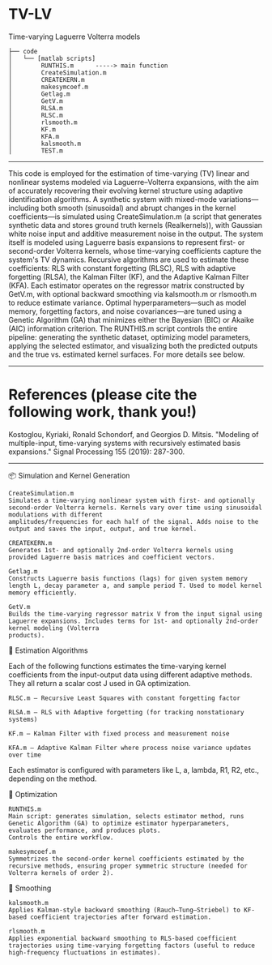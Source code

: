 # TV-LV
Time-varying Laguerre Volterra models 
```
├── code
│   └── [matlab scripts]
│        RUNTHIS.m      -----> main function
│        CreateSimulation.m
│        CREATEKERN.m  
│        makesymcoef.m 
│        Getlag.m 
│        GetV.m 
│        RLSA.m 
│        RLSC.m 
│        rlsmooth.m 
│        KF.m 
│        KFA.m 
│        kalsmooth.m 
│        TEST.m 
```
_______________________________________________________________________________________________________________________________________________________________________________

This code is employed for the estimation of time-varying (TV) linear and nonlinear systems modeled via Laguerre–Volterra expansions, with the aim of accurately recovering their evolving kernel structure using adaptive identification algorithms.
A synthetic system with mixed-mode variations—including both smooth (sinusoidal) and abrupt changes in the kernel coefficients—is simulated using CreateSimulation.m (a script that generates synthetic data and stores ground truth kernels (Realkernels)), with Gaussian white noise input and additive measurement noise in the output. The system itself is modeled using Laguerre basis expansions to represent first- or second-order Volterra kernels, whose time-varying coefficients capture the system's TV dynamics. Recursive algorithms are used to estimate these coefficients: RLS with constant forgetting (RLSC), RLS with adaptive forgetting (RLSA), the Kalman Filter (KF), and the Adaptive Kalman Filter (KFA). Each estimator operates on the regressor matrix constructed by GetV.m, with optional backward smoothing via kalsmooth.m or rlsmooth.m to reduce estimate variance. Optimal hyperparameters—such as model memory, forgetting factors, and noise covariances—are tuned using a Genetic Algorithm (GA) that minimizes either the Bayesian (BIC) or Akaike (AIC) information criterion. The RUNTHIS.m script controls the entire pipeline: generating the synthetic dataset, optimizing model parameters, applying the selected estimator, and visualizing both the predicted outputs and the true vs. estimated kernel surfaces. For more details see below.

________________________________________________________________________________________________________________________________________________________________________________
# References (please cite the following work, thank you!)

Kostoglou, Kyriaki, Ronald Schondorf, and Georgios D. Mitsis. "Modeling of multiple-input, time-varying systems with recursively estimated basis expansions." Signal Processing 155 (2019): 287-300.


________________________________________________________________________________________________________________________________________________________________________________


📦 Simulation and Kernel Generation

    CreateSimulation.m
    Simulates a time-varying nonlinear system with first- and optionally second-order Volterra kernels. Kernels vary over time using sinusoidal modulations with different     
    amplitudes/frequencies for each half of the signal. Adds noise to the output and saves the input, output, and true kernel.

    CREATEKERN.m
    Generates 1st- and optionally 2nd-order Volterra kernels using provided Laguerre basis matrices and coefficient vectors.

    Getlag.m
    Constructs Laguerre basis functions (lags) for given system memory length L, decay parameter a, and sample period T. Used to model kernel memory efficiently.

    GetV.m
    Builds the time-varying regressor matrix V from the input signal using Laguerre expansions. Includes terms for 1st- and optionally 2nd-order kernel modeling (Volterra 
    products).


🧠 Estimation Algorithms

Each of the following functions estimates the time-varying kernel coefficients from the input-output data using different adaptive methods. They all return a scalar cost J used in GA optimization.

    RLSC.m — Recursive Least Squares with constant forgetting factor

    RLSA.m — RLS with Adaptive forgetting (for tracking nonstationary systems)

    KF.m — Kalman Filter with fixed process and measurement noise

    KFA.m — Adaptive Kalman Filter where process noise variance updates over time

Each estimator is configured with parameters like L, a, lambda, R1, R2, etc., depending on the method.


🧬 Optimization

    RUNTHIS.m
    Main script: generates simulation, selects estimator method, runs Genetic Algorithm (GA) to optimize estimator hyperparameters, evaluates performance, and produces plots.     
    Controls the entire workflow.

    makesymcoef.m
    Symmetrizes the second-order kernel coefficients estimated by the recursive methods, ensuring proper symmetric structure (needed for Volterra kernels of order 2).


🧹 Smoothing

    kalsmooth.m
    Applies Kalman-style backward smoothing (Rauch–Tung–Striebel) to KF-based coefficient trajectories after forward estimation.

    rlsmooth.m
    Applies exponential backward smoothing to RLS-based coefficient trajectories using time-varying forgetting factors (useful to reduce high-frequency fluctuations in estimates).
